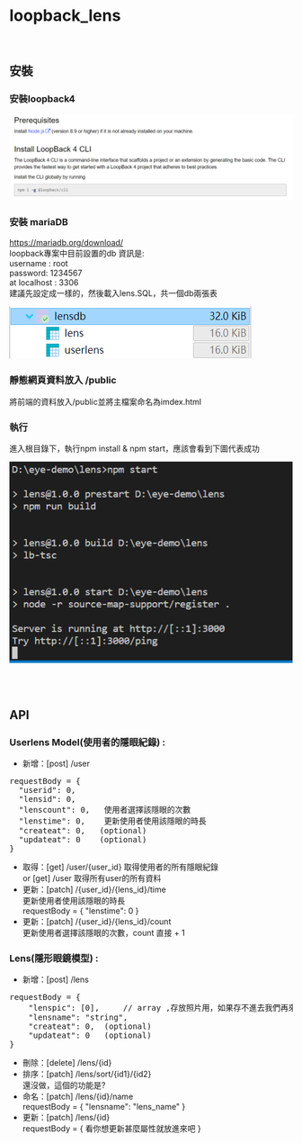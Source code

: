 # loopback_lens
<br>

## 安裝

### 安裝loopback4  

 ![loopback4](readme_pic/loopback4.png)

###	安裝 mariaDB
https://mariadb.org/download/  
loopback專案中目前設置的db 資訊是:  
username : root   
password: 1234567  
at  localhost : 3306  
建議先設定成一樣的，然後載入lens.SQL，共一個db兩張表  

 ![db](readme_pic/db.png)
 

###	靜態網頁資料放入  /public  
將前端的資料放入/public並將主檔案命名為imdex.html


### 執行 
進入根目錄下，執行npm install & npm start，應該會看到下圖代表成功   

 ![npm](readme_pic/npm.png)





<br>
<br>

## API


### Userlens Model(使用者的隱眼紀錄) :

* 新增：[post] /user
<pre>
requestBody = {  
  "userid": 0,
  "lensid": 0,
  "lenscount": 0,   使用者選擇該隱眼的次數
  "lenstime": 0,    更新使用者使用該隱眼的時長 
  "createat": 0,   (optional)
  "updateat": 0    (optional)
}
</pre> 

* 取得：[get] /user/{user_id}  取得使用者的所有隱眼紀錄  
  or [get] /user  取得所有user的所有資料
* 更新：[patch] /{user_id}/{lens_id}/time  
  更新使用者使用該隱眼的時長   
requestBody = { "lenstime": 0 }
* 更新：[patch] /{user_id}/{lens_id}/count   
更新使用者選擇該隱眼的次數，count 直接 + 1

    
    
### Lens(隱形眼鏡模型) :
* 新增：[post] /lens
<pre>
requestBody = {
  	"lenspic": [0],     // array ,存放照片用，如果存不進去我們再來研究他
 	"lensname": "string",
  	"createat": 0,  (optional)
  	"updateat": 0   (optional)
}
</pre>

* 刪除：[delete] /lens/{id}
* 排序：[patch]  /lens/sort/{id1}/{id2}  
  還沒做，這個的功能是?
* 命名：[patch]  /lens/{id}/name  
requestBody = {  "lensname": "lens_name" }
* 更新：[patch]  /lens/{id}  
requestBody = {  看你想更新甚麼屬性就放進來吧  }
